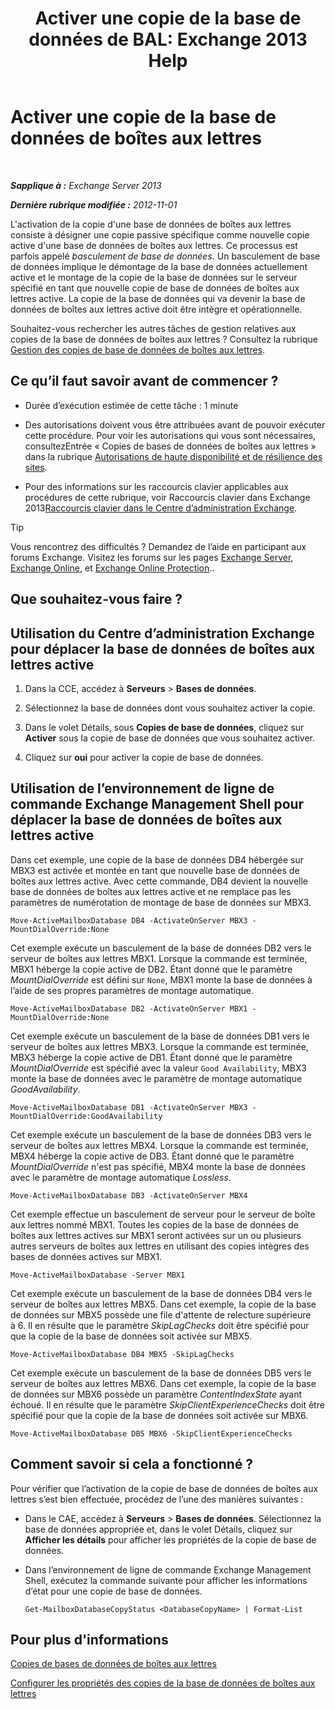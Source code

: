 ﻿---
title: 'Activer une copie de la base de données de BAL: Exchange 2013 Help'
TOCTitle: Activer une copie de la base de données de boîtes aux lettres
ms:assetid: d948269b-c902-4d8d-8c2b-269473359baa
ms:mtpsurl: https://technet.microsoft.com/fr-fr/library/Ee364750(v=EXCHG.150)
ms:contentKeyID: 50479307
ms.date: 05/23/2018
mtps_version: v=EXCHG.150
ms.translationtype: MT
---

# Activer une copie de la base de données de boîtes aux lettres

 

_**Sapplique à :** Exchange Server 2013_

_**Dernière rubrique modifiée :** 2012-11-01_

L'activation de la copie d'une base de données de boîtes aux lettres consiste à désigner une copie passive spécifique comme nouvelle copie active d'une base de données de boîtes aux lettres. Ce processus est parfois appelé *basculement de base de données*. Un basculement de base de données implique le démontage de la base de données actuellement active et le montage de la copie de la base de données sur le serveur spécifié en tant que nouvelle copie de base de données de boîtes aux lettres active. La copie de la base de données qui va devenir la base de données de boîtes aux lettres active doit être intègre et opérationnelle.

Souhaitez-vous rechercher les autres tâches de gestion relatives aux copies de la base de données de boîtes aux lettres ? Consultez la rubrique [Gestion des copies de base de données de boîtes aux lettres](managing-mailbox-database-copies-exchange-2013-help.md).

## Ce qu’il faut savoir avant de commencer ?

  - Durée d’exécution estimée de cette tâche : 1 minute

  - Des autorisations doivent vous être attribuées avant de pouvoir exécuter cette procédure. Pour voir les autorisations qui vous sont nécessaires, consultezEntrée « Copies de bases de données de boîtes aux lettres » dans la rubrique [Autorisations de haute disponibilité et de résilience des sites](high-availability-and-site-resilience-permissions-exchange-2013-help.md).

  - Pour des informations sur les raccourcis clavier applicables aux procédures de cette rubrique, voir Raccourcis clavier dans Exchange 2013[Raccourcis clavier dans le Centre d’administration Exchange](keyboard-shortcuts-in-the-exchange-admin-center-exchange-online-protection-help.md).

> [!TIP]
> Vous rencontrez des difficultés ? Demandez de l’aide en participant aux forums Exchange. Visitez les forums sur les pages <a href="https://go.microsoft.com/fwlink/p/?linkid=60612">Exchange Server</a>, <a href="https://go.microsoft.com/fwlink/p/?linkid=267542">Exchange Online</a>, et <a href="https://go.microsoft.com/fwlink/p/?linkid=285351">Exchange Online Protection</a>..


## Que souhaitez-vous faire ?

## Utilisation du Centre d’administration Exchange pour déplacer la base de données de boîtes aux lettres active

1.  Dans la CCE, accédez à **Serveurs** \> **Bases de données**.

2.  Sélectionnez la base de données dont vous souhaitez activer la copie.

3.  Dans le volet Détails, sous **Copies de base de données**, cliquez sur **Activer** sous la copie de base de données que vous souhaitez activer.

4.  Cliquez sur **oui** pour activer la copie de base de données.

## Utilisation de l’environnement de ligne de commande Exchange Management Shell pour déplacer la base de données de boîtes aux lettres active

Dans cet exemple, une copie de la base de données DB4 hébergée sur MBX3 est activée et montée en tant que nouvelle base de données de boîtes aux lettres active. Avec cette commande, DB4 devient la nouvelle base de données de boîtes aux lettres active et ne remplace pas les paramètres de numérotation de montage de base de données sur MBX3.

    Move-ActiveMailboxDatabase DB4 -ActivateOnServer MBX3 -MountDialOverride:None

Cet exemple exécute un basculement de la base de données DB2 vers le serveur de boîtes aux lettres MBX1. Lorsque la commande est terminée, MBX1 héberge la copie active de DB2. Étant donné que le paramètre *MountDialOverride* est défini sur `None`, MBX1 monte la base de données à l’aide de ses propres paramètres de montage automatique.

    Move-ActiveMailboxDatabase DB2 -ActivateOnServer MBX1 -MountDialOverride:None

Cet exemple exécute un basculement de la base de données DB1 vers le serveur de boîtes aux lettres MBX3. Lorsque la commande est terminée, MBX3 héberge la copie active de DB1. Étant donné que le paramètre *MountDialOverride* est spécifié avec la valeur `Good Availability`, MBX3 monte la base de données avec le paramètre de montage automatique *GoodAvailability*.

    Move-ActiveMailboxDatabase DB1 -ActivateOnServer MBX3 -MountDialOverride:GoodAvailability

Cet exemple exécute un basculement de la base de données DB3 vers le serveur de boîtes aux lettres MBX4. Lorsque la commande est terminée, MBX4 héberge la copie active de DB3. Étant donné que le paramètre *MountDialOverride* n'est pas spécifié, MBX4 monte la base de données avec le paramètre de montage automatique *Lossless*.

    Move-ActiveMailboxDatabase DB3 -ActivateOnServer MBX4

Cet exemple effectue un basculement de serveur pour le serveur de boîte aux lettres nommé MBX1. Toutes les copies de la base de données de boîtes aux lettres actives sur MBX1 seront activées sur un ou plusieurs autres serveurs de boîtes aux lettres en utilisant des copies intègres des bases de données actives sur MBX1.

    Move-ActiveMailboxDatabase -Server MBX1

Cet exemple exécute un basculement de la base de données DB4 vers le serveur de boîtes aux lettres MBX5. Dans cet exemple, la copie de la base de données sur MBX5 possède une file d'attente de relecture supérieure à 6. Il en résulte que le paramètre *SkipLagChecks* doit être spécifié pour que la copie de la base de données soit activée sur MBX5.

    Move-ActiveMailboxDatabase DB4 MBX5 -SkipLagChecks

Cet exemple exécute un basculement de la base de données DB5 vers le serveur de boîtes aux lettres MBX6. Dans cet exemple, la copie de la base de données sur MBX6 possède un paramètre *ContentIndexState* ayant échoué. Il en résulte que le paramètre *SkipClientExperienceChecks* doit être spécifié pour que la copie de la base de données soit activée sur MBX6.

    Move-ActiveMailboxDatabase DB5 MBX6 -SkipClientExperienceChecks

## Comment savoir si cela a fonctionné ?

Pour vérifier que l’activation de la copie de base de données de boîtes aux lettres s’est bien effectuée, procédez de l’une des manières suivantes :

  - Dans le CAE, accédez à **Serveurs** \> **Bases de données**. Sélectionnez la base de données appropriée et, dans le volet Détails, cliquez sur **Afficher les détails** pour afficher les propriétés de la copie de base de données.

  - Dans l’environnement de ligne de commande Exchange Management Shell, exécutez la commande suivante pour afficher les informations d’état pour une copie de base de données.
    
        Get-MailboxDatabaseCopyStatus <DatabaseCopyName> | Format-List

## Pour plus d'informations

[Copies de bases de données de boîtes aux lettres](mailbox-database-copies-exchange-2013-help.md)

[Configurer les propriétés des copies de la base de données de boîtes aux lettres](configure-mailbox-database-copy-properties-exchange-2013-help.md)

